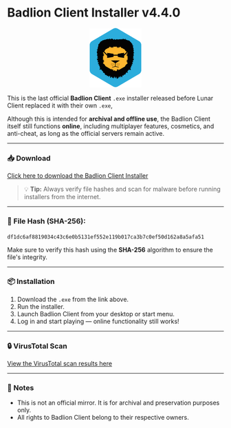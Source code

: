 # Badlion Client Installer v4.4.0

<p align="center">
  <img src="Badlion.png" alt="Badlion Logo" width="120"/>
</p>

This is the last official **Badlion Client** `.exe` installer released before Lunar Client replaced it with their own `.exe`,

Although this is intended for **archival and offline use**, the Badlion Client itself still functions **online**, including multiplayer features, cosmetics, and anti-cheat, as long as the official servers remain active.

---

### 📥 Download

[Click here to download the Badlion Client Installer](https://drive.google.com/file/d/1ghV00WOx8HJu_3OvNVbMTbAX5SA4iR0t/view?usp=sharing)

> 💡 **Tip:** Always verify file hashes and scan for malware before running installers from the internet.

---

### 📝 File Hash (SHA-256):

`df1dc6af8819034c43c6e0b5131ef552e119b017ca3b7c0ef50d162a8a5afa51`

Make sure to verify this hash using the **SHA-256** algorithm to ensure the file's integrity.

---

### 📦 Installation

1. Download the `.exe` from the link above.
2. Run the installer.
3. Launch Badlion Client from your desktop or start menu.
4. Log in and start playing — online functionality still works!

---

### 🔒 VirusTotal Scan

[View the VirusTotal scan results here](https://www.virustotal.com/gui/file/df1dc6af8819034c43c6e0b5131ef552e119b017ca3b7c0ef50d162a8a5afa51)

---

### 📎 Notes

- This is not an official mirror. It is for archival and preservation purposes only.
- All rights to Badlion Client belong to their respective owners.
